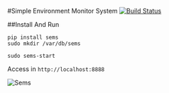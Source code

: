 #Simple Environment Monitor System
[![Build Status](https://travis-ci.org/diegorubin/simple-environment-monitor-system.svg)](https://travis-ci.org/diegorubin/simple-environment-monitor-system) 

##Install And Run

    pip install sems
    sudo mkdir /var/db/sems

    sudo sems-start

Access in `http://localhost:8888`

![Sems](http://diegorubin.com/images/sems)

